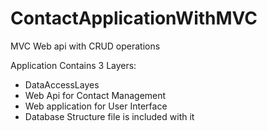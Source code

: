 # ContactApplicationWithMVC
MVC Web api with CRUD operations

Application Contains 3 Layers:
- DataAccessLayes
- Web Api for Contact Management
- Web application for User Interface
- Database Structure file is included with it




